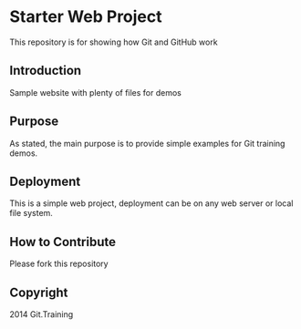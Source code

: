 # Starter Web Project

This repository is for showing how Git and GitHub work

## Introduction

Sample website with plenty of files for demos

## Purpose

As stated, the main purpose is to provide simple examples for Git training demos.

## Deployment
This is a simple web project, deployment can be on any web server or local file system.

## How to Contribute

Please fork this repository

## Copyright

2014 Git.Training
